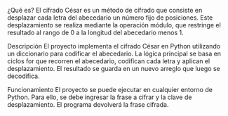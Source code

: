 ¿Qué es?
El cifrado César es un método de cifrado que consiste en desplazar cada letra del abecedario un número fijo de posiciones. Este
desplazamiento se realiza mediante la operación módulo, que restringe el resultado al rango de 0 a la longitud del abecedario
menos 1.

Descripción
El proyecto implementa el cifrado César en Python utilizando un diccionario para codificar el abecedario. La lógica principal
se basa en ciclos for que recorren el abecedario, codifican cada letra y aplican el desplazamiento. El resultado se guarda en
un nuevo arreglo que luego se decodifica.

Funcionamiento
El proyecto se puede ejecutar en cualquier entorno de Python. Para ello, se debe ingresar la frase a cifrar y la clave de
desplazamiento. El programa devolverá la frase cifrada.
